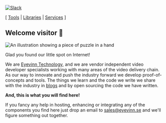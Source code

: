 [![Slack](http://slack.streamingtech.se/badge.svg)](http://slack.streamingtech.se)

[ [Tools](https://github.com/search?q=topic%3Atools+org%3AEyevinn+fork%3Atrue) | [Libraries](https://github.com/search?q=topic%3Alibrary+org%3AEyevinn+fork%3Atrue) | [Services](https://github.com/search?q=topic%3Aservices+org%3AEyevinn+fork%3Atrue) ]

## Welcome visitor 👋

![An illustration showing a piece of puzzle in a hand](https://d1okaosfjqp6sh.cloudfront.net/image/upload/v1528726315/Genre-Unsplash/ryoji-iwata-669950-unsplash-Edited.png)

Glad you found our little spot on Internet!

We are [Eyevinn Technology](https://www.eyevinntechology.se), and we are vendor independent video developer specialists working with many areas of the video delivery chain. As our way to innovate and push the industry forward we develop proof-of-concepts and tools. The things we learn and the code we write we share with the industry in [blogs](https://dev.to/video) and by open sourcing the code we have written.

**And, this is what you will find here!**

If you fancy any help in hosting, enhancing or integrating any of the components you find here just drop an email to sales@eyevinn.se and we'll figure something out together.

